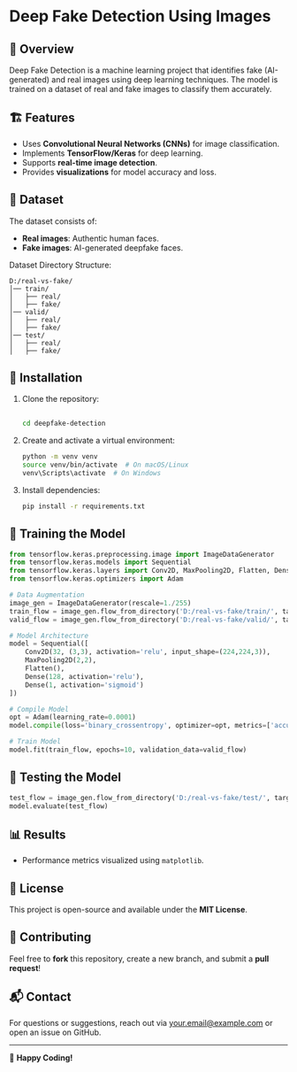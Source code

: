 # Deep Fake Detection Using Images

## 📌 Overview
Deep Fake Detection is a machine learning project that identifies fake (AI-generated) and real images using deep learning techniques. The model is trained on a dataset of real and fake images to classify them accurately.

## 🏗 Features
- Uses **Convolutional Neural Networks (CNNs)** for image classification.
- Implements **TensorFlow/Keras** for deep learning.
- Supports **real-time image detection**.
- Provides **visualizations** for model accuracy and loss.

## 📂 Dataset
The dataset consists of:
- **Real images**: Authentic human faces.
- **Fake images**: AI-generated deepfake faces.

Dataset Directory Structure:
```
D:/real-vs-fake/
│── train/
│   ├── real/
│   ├── fake/
│── valid/
│   ├── real/
│   ├── fake/
│── test/
│   ├── real/
│   ├── fake/
```

## 🔧 Installation
1. Clone the repository:
   ```sh
  
   cd deepfake-detection
   ```
2. Create and activate a virtual environment:
   ```sh
   python -m venv venv
   source venv/bin/activate  # On macOS/Linux
   venv\Scripts\activate  # On Windows
   ```
3. Install dependencies:
   ```sh
   pip install -r requirements.txt
   ```

## 🚀 Training the Model
```python
from tensorflow.keras.preprocessing.image import ImageDataGenerator
from tensorflow.keras.models import Sequential
from tensorflow.keras.layers import Conv2D, MaxPooling2D, Flatten, Dense
from tensorflow.keras.optimizers import Adam

# Data Augmentation
image_gen = ImageDataGenerator(rescale=1./255)
train_flow = image_gen.flow_from_directory('D:/real-vs-fake/train/', target_size=(224, 224), batch_size=64, class_mode='binary')
valid_flow = image_gen.flow_from_directory('D:/real-vs-fake/valid/', target_size=(224, 224), batch_size=64, class_mode='binary')

# Model Architecture
model = Sequential([
    Conv2D(32, (3,3), activation='relu', input_shape=(224,224,3)),
    MaxPooling2D(2,2),
    Flatten(),
    Dense(128, activation='relu'),
    Dense(1, activation='sigmoid')
])

# Compile Model
opt = Adam(learning_rate=0.0001)
model.compile(loss='binary_crossentropy', optimizer=opt, metrics=['accuracy'])

# Train Model
model.fit(train_flow, epochs=10, validation_data=valid_flow)
```

## 🧪 Testing the Model
```python
test_flow = image_gen.flow_from_directory('D:/real-vs-fake/test/', target_size=(224, 224), batch_size=1, shuffle=False, class_mode='binary')
model.evaluate(test_flow)
```

## 📊 Results
- Performance metrics visualized using `matplotlib`.

## 📜 License
This project is open-source and available under the **MIT License**.

## 🤝 Contributing
Feel free to **fork** this repository, create a new branch, and submit a **pull request**!

## 📬 Contact
For questions or suggestions, reach out via [your.email@example.com](mailto:your.email@example.com) or open an issue on GitHub.

---
🚀 **Happy Coding!**

